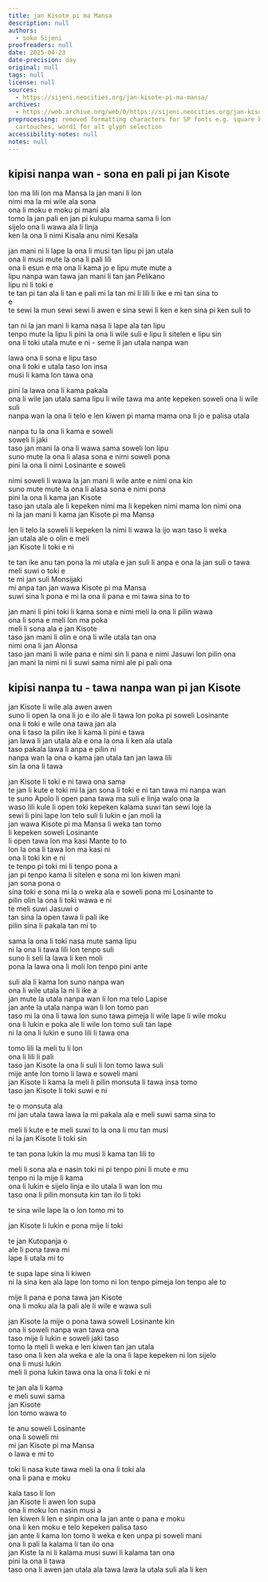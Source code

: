 ```yaml
---
title: jan Kisote pi ma Mansa
description: null
authors:
  - soko Sijeni
proofreaders: null
date: 2025-04-23
date-precision: day
original: null
tags: null
license: null
sources:
  - https://sijeni.neocities.org/jan-kisote-pi-ma-mansa/
archives:
  - https://web.archive.org/web/0/https://sijeni.neocities.org/jan-kisote-pi-ma-mansa/
preprocessing: removed formatting characters for SP fonts e.g. square brackets for
  cartouches, word1 for alt glyph selection
accessibility-notes: null
notes: null
---
```


## kipisi nanpa wan - sona en pali pi jan Kisote

lon ma lili lon ma Mansa la jan mani li lon  
nimi ma la mi wile ala sona  
ona li moku e moku pi mani ala  
tomo la jan pali en jan pi kulupu mama sama li lon  
sijelo ona li wawa ala li linja  
ken la ona li nimi Kisala anu nimi Kesala

jan mani ni li lape la ona li musi tan lipu pi jan utala  
ona li musi mute la ona li pali lili  
ona li esun e ma ona li kama jo e lipu mute mute a  
lipu nanpa wan tawa jan mani li tan jan Pelikano  
lipu ni li toki e  
te tan pi tan ala li tan e pali mi la tan mi li lili li ike e mi tan sina to  
e  
te sewi la mun sewi sewi li awen e sina sewi li ken e ken sina pi ken suli to

tan ni la jan mani li kama nasa li lape ala tan lipu  
tenpo mute la lipu li pini la ona li wile suli e lipu li sitelen e lipu sin  
ona li toki utala mute e ni - seme li jan utala nanpa wan

lawa ona li sona e lipu taso  
ona li toki e utala taso lon insa  
musi li kama lon tawa ona

pini la lawa ona li kama pakala  
ona li wile jan utala sama lipu li wile tawa ma ante kepeken soweli ona li wile suli  
nanpa wan la ona li telo e len kiwen pi mama mama ona li jo e palisa utala

nanpa tu la ona li kama e soweli  
soweli li jaki  
taso jan mani la ona li wawa sama soweli lon lipu  
suno mute la ona li alasa sona e nimi soweli pona  
pini la ona li nimi Losinante e soweli

nimi soweli li wawa la jan mani li wile ante e nimi ona kin  
suno mute mute la ona li alasa sona e nimi pona  
pini la ona li kama jan Kisote  
taso jan utala ale li kepeken nimi ma li kepeken nimi mama lon nimi ona  
ni la jan mani li kama jan Kisote pi ma Mansa

len li telo la soweli li kepeken la nimi li wawa la ijo wan taso li weka  
jan utala ale o olin e meli  
jan Kisote li toki e ni

te tan ike anu tan pona la mi utala e jan suli li anpa e ona la jan suli o tawa meli suwi o toki e  
te mi jan suli Monsijaki  
mi anpa tan jan wawa Kisote pi ma Mansa  
suwi sina li pona e mi la ona li pana e mi tawa sina to to

jan mani li pini toki li kama sona e nimi meli la ona li pilin wawa  
ona li sona e meli lon ma poka  
meli li sona ala e jan Kisote  
taso jan mani li olin e ona li wile utala tan ona  
nimi ona li jan Alonsa  
taso jan mani li wile pana e nimi sin li pana e nimi Jasuwi lon pilin ona  
jan mani la nimi ni li suwi sama nimi ale pi pali ona

## kipisi nanpa tu - tawa nanpa wan pi jan Kisote

jan Kisote li wile ala awen awen  
suno li open la ona li jo e ilo ale li tawa lon poka pi soweli Losinante  
ona li toki e wile ona tawa jan ala  
ona li taso la pilin ike li kama li pini e tawa  
jan lawa li jan utala ala e ona la ona li ken ala utala  
taso pakala lawa li anpa e pilin ni  
nanpa wan la ona o kama jan utala tan jan lawa lili  
sin la ona li tawa

jan Kisote li toki e ni tawa ona sama  
te jan li kute e toki mi la jan sona li toki e ni tan tawa mi nanpa wan  
te suno Apolo li open pana tawa ma suli e linja walo ona la  
waso lili kule li open toki kepeken kalama suwi tan sewi loje la  
sewi li pini lape lon telo suli li lukin e jan moli la  
jan wawa Kisote pi ma Mansa li weka tan tomo  
li kepeken soweli Losinante  
li open tawa lon ma kasi Mante to to  
lon la ona li tawa lon ma kasi ni  
ona li toki kin e ni  
te tenpo pi toki mi li tenpo pona a  
jan pi tenpo kama li sitelen e sona mi lon kiwen mani  
jan sona pona o  
sina toki e sona mi la o weka ala e soweli pona mi Losinante to  
pilin olin la ona li toki wawa e ni  
te meli suwi Jasuwi o  
tan sina la open tawa li pali ike  
pilin sina li pakala tan mi to

sama la ona li toki nasa mute sama lipu  
ni la ona li tawa lili lon tenpo suli  
suno li seli la lawa li ken moli  
pona la lawa ona li moli lon tenpo pini ante

suli ala li kama lon suno nanpa wan  
ona li wile utala la ni li ike a  
jan mute la utala nanpa wan li lon ma telo Lapise  
jan ante la utala nanpa wan li lon tomo pan  
taso mi la ona li tawa lon suno tawa pimeja li wile lape li wile moku  
ona li lukin e poka ale li wile lon tomo suli tan lape  
ni la ona li lukin e suno lili li tawa ona

tomo lili la meli tu li lon  
ona li lili li pali  
taso jan Kisote la ona li suli li lon tomo lawa suli  
mije ante lon tomo li lawa e soweli mani  
jan Kisote li kama la meli li pilin monsuta li tawa insa tomo  
taso jan Kisote li toki suwi e ni

te o monsuta ala  
mi jan utala tawa lawa la mi pakala ala e meli suwi sama sina to

meli li kute e te meli suwi to la ona li mu tan musi  
ni la jan Kisote li toki sin

te tan pona lukin la mu musi li kama tan lili to

meli li sona ala e nasin toki ni pi tenpo pini li mute e mu  
tenpo ni la mije li kama  
ona li lukin e sijelo linja e ilo utala li wan lon mu  
taso ona li pilin monsuta kin tan ilo li toki

te sina wile lape la o lon tomo mi to

jan Kisote li lukin e pona mije li toki

te jan Kutopanja o  
ale li pona tawa mi  
lape li utala mi to

te supa lape sina li kiwen  
ni la sina ken ala lape lon tomo ni lon tenpo pimeja lon tenpo ale to

mije li pana e pona tawa jan Kisote  
ona li moku ala la pali ale li wile e wawa suli

jan Kisote la mije o pona tawa soweli Losinante kin  
ona li soweli nanpa wan tawa ona  
taso mije li lukin e soweli jaki taso  
tomo la meli li weka e len kiwen tan jan utala  
taso ona li ken ala weka e ale la ona li lape kepeken ni lon sijelo  
ona li musi lukin  
meli li pona lukin tawa ona la ona li toki e ni

te jan ala li kama  
e meli suwi sama  
jan Kisote  
lon tomo wawa to

te anu soweli Losinante  
ona li soweli mi  
mi jan Kisote pi ma Mansa  
o lawa e mi to

toki li nasa kute tawa meli la ona li toki ala  
ona li pana e moku

kala taso li lon  
jan Kisote li awen lon supa  
ona li moku lon nasin musi a  
len kiwen li len e sinpin ona la jan ante o pana e moku  
ona li ken moku e telo kepeken palisa taso  
jan ante li kama lon tomo li weka e ken unpa pi soweli mani  
ona li pali la kalama li tan ilo ona  
jan Kiste la ni li kalama musi suwi li kalama tan ona  
pini la ona li tawa  
taso ona li awen jan utala ala tawa lawa la utala suli ala li ken
